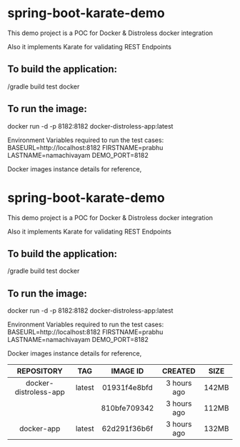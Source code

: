 # spring-boot-karate-demo

This demo project is a POC for Docker & Distroless docker integration

Also it implements Karate for validating REST Endpoints

To build the application:
-------------------------

<localInstallPath>/gradle build test docker

To run the image:
-----------------

docker run -d -p 8182:8182 docker-distroless-app:latest

Environment Variables required to run the test cases:
BASEURL=http://localhost:8182
FIRSTNAME=prabhu
LASTNAME=namachivayam
DEMO_PORT=8182

Docker images instance details for reference,
# spring-boot-karate-demo

This demo project is a POC for Docker & Distroless docker integration

Also it implements Karate for validating REST Endpoints

To build the application:
-------------------------

<localInstallPath>/gradle build test docker

To run the image:
-----------------

docker run -d -p 8182:8182 docker-distroless-app:latest

Environment Variables required to run the test cases:
BASEURL=http://localhost:8182
FIRSTNAME=prabhu
LASTNAME=namachivayam
DEMO_PORT=8182

Docker images instance details for reference,

**REPOSITORY**|**TAG**|**IMAGE ID**|**CREATED**|**SIZE**
:-----:|:-----:|:-----:|:-----:|:-----:
docker-distroless-app|latest|01931f4e8bfd|3 hours ago|142MB
<none>|<none>|810bfe709342|3 hours ago|112MB
docker-app|latest|62d291f36b6f|3 hours ago|132MB
  
